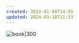 ```yaml
---
created: 2024-01-08T14:55
updated: 2024-03-18T11:53
---
```

![book|300](https://image.yes24.com/goods/123763401/XL)